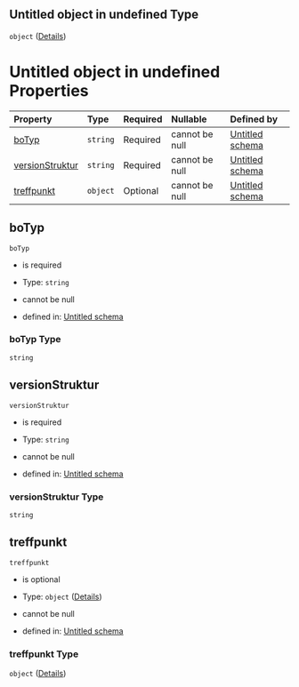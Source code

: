## Untitled object in undefined Type

`object` ([Details](sperrauftrag.md))

# Untitled object in undefined Properties

| Property                            | Type     | Required | Nullable       | Defined by                                                                                                                                   |
| :---------------------------------- | :------- | :------- | :------------- | :------------------------------------------------------------------------------------------------------------------------------------------- |
| [boTyp](#botyp)                     | `string` | Required | cannot be null | [Untitled schema](sperrauftrag-properties-botyp.md "https://conuti.de/bo4e/schemas/v1/bo/Sperraufrag#/properties/boTyp")                     |
| [versionStruktur](#versionstruktur) | `string` | Required | cannot be null | [Untitled schema](sperrauftrag-properties-versionstruktur.md "https://conuti.de/bo4e/schemas/v1/bo/Sperraufrag#/properties/versionStruktur") |
| [treffpunkt](#treffpunkt)           | `object` | Optional | cannot be null | [Untitled schema](adresse.md "https://conuti.de/bo4e/schemas/v1/com/Adresse#/properties/treffpunkt")                                         |

## boTyp



`boTyp`

*   is required

*   Type: `string`

*   cannot be null

*   defined in: [Untitled schema](sperrauftrag-properties-botyp.md "https://conuti.de/bo4e/schemas/v1/bo/Sperraufrag#/properties/boTyp")

### boTyp Type

`string`

## versionStruktur



`versionStruktur`

*   is required

*   Type: `string`

*   cannot be null

*   defined in: [Untitled schema](sperrauftrag-properties-versionstruktur.md "https://conuti.de/bo4e/schemas/v1/bo/Sperraufrag#/properties/versionStruktur")

### versionStruktur Type

`string`

## treffpunkt



`treffpunkt`

*   is optional

*   Type: `object` ([Details](adresse.md))

*   cannot be null

*   defined in: [Untitled schema](adresse.md "https://conuti.de/bo4e/schemas/v1/com/Adresse#/properties/treffpunkt")

### treffpunkt Type

`object` ([Details](adresse.md))
